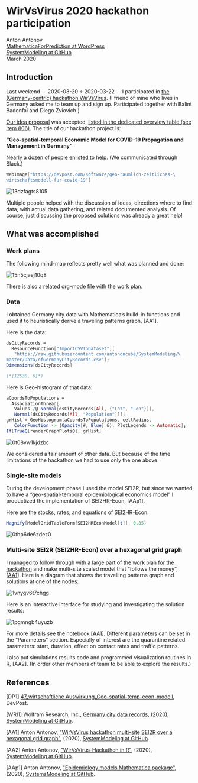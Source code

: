 # WirVsVirus 2020 hackathon participation

Anton Antonov  
[MathematicaForPrediction at WordPress](https://mathematicaforprediction.wordpress.com)  
[SystemModeling at GitHub](https://github.com/antononcube/SystemModeling)  
March 2020

## Introduction

Last weekend -- 2020-03-20 ÷ 2020-03-22 -- I participated in [the (Germany-centric) hackathon WirVsVirus](https://wirvsvirushackathon.org). 
(I friend of mine who lives in Germany asked me to team up and sign up. Participated together with Balint Badonfai and Diego Zviovich.)

[Our idea proposal](https://github.com/antononcube/SystemModeling/blob/master/Projects/Coronavirus-propagation-dynamics/org/WirVsVirus-Hackathon-work-plan.org) 
was accepted, 
[listed in the dedicated overview table (see item 806)](https://airtable.com/shrs71ccUVKyvLlUA/tbl6Br4W3IyPGk1jt/viw7AlEju6qFtXJqL?blocks=hide). 
The title of our hackathon project is:

**“Geo-spatial-temporal Economic Model for COVID-19 Propagation and Management in Germany”**

[Nearly a dozen of people enlisted to help](https://devpost.com/software/geo-raumlich-zeitliches-wirtschaftsmodell-fur-covid-19). (We communicated through Slack.)

```mathematica
WebImage["https://devpost.com/software/geo-raumlich-zeitliches-\
wirtschaftsmodell-fur-covid-19"]
```

![13dzfagts8105](./Diagrams/WirVsVirus-2020-hackathon-participation/13dzfagts8105.png)

Multiple people helped with the discussion of ideas, directions where to find data, with actual data gathering, and related documented analysis. 
Of course, just discussing the proposed solutions was already a great help!

## What was accomplished

### Work plans

The following mind-map reflects pretty well what was planned and done:

![15n5cjaej10q8](./Diagrams/WirVsVirus-2020-hackathon-participation/15n5cjaej10q8.png)

There is also a related [org-mode file with the work plan](https://github.com/antononcube/SystemModeling/blob/master/Projects/Coronavirus-propagation-dynamics/org/WirVsVirus-Hackathon-work-plan.org).

### Data

I obtained Germany city data with Mathematica’s build-in functions and used it to heuristically derive a traveling patterns graph, [AA1]. 

Here is the data:

```mathematica
dsCityRecords = 
  ResourceFunction["ImportCSVToDataset"][
   "https://raw.githubusercontent.com/antononcube/SystemModeling/\
master/Data/dfGermanyCityRecords.csv"];
Dimensions[dsCityRecords]

(*{12538, 6}*)
```

Here is Geo-histogram of that data:

```mathematica
aCoordsToPopulations = 
  AssociationThread[
   Values /@ Normal[dsCityRecords[All, {"Lat", "Lon"}]], 
   Normal[dsCityRecords[All, "Population"]]];
grHist = GeoHistogram[aCoordsToPopulations, cellRadius, 
   ColorFunction -> (Opacity[#, Blue] &), PlotLegends -> Automatic];
If[TrueQ[renderGraphPlotsQ], grHist]
```

![0t08vw1kjdzbc](./Diagrams/WirVsVirus-2020-hackathon-participation/0t08vw1kjdzbc.png)

We considered a fair amount of other data. But because of the time limitations of the hackathon we had to use only the one above.

### Single-site models

During the development phase I used the model SEI2R, but since we wanted to have a 
“geo-spatial-temporal epidemiological economics model” I productized the implementation of SEI2HR-Econ, [AAp1].

Here are the stocks, rates, and equations of SEI2HR-Econ:

```mathematica
Magnify[ModelGridTableForm[SEI2HREconModel[t]], 0.85]
```

![0tbp6de6zdez0](./Diagrams/WirVsVirus-2020-hackathon-participation/0tbp6de6zdez0.png)

### Multi-site SEI2R (SEI2HR-Econ) over a hexagonal grid graph

I managed to follow through with a large part of 
[the work plan for the hackathon](https://github.com/antononcube/SystemModeling/blob/master/Projects/Coronavirus-propagation-dynamics/org/WirVsVirus-hackathon-Geo-spatial-temporal-model-mind-map.pdf) 
and make multi-site scaled model that “follows the money”, [[AA1](https://github.com/antononcube/SystemModeling/blob/master/Projects/Coronavirus-propagation-dynamics/Documents/WirVsVirus-hackathon-Multi-site-SEI2R-over-a-hexagonal-grid-graph.md)]. Here is a diagram that shows the travelling patterns graph and solutions at one of the nodes:

![1vnygv6t7chgg](./Diagrams/WirVsVirus-2020-hackathon-participation/1vnygv6t7chgg.png)

Here is an interactive interface for studying and investigating the solution results:

![1pgmngb4uyuzb](./Diagrams/WirVsVirus-2020-hackathon-participation/1pgmngb4uyuzb.png)

For more details see the notebook 
[[AA1](https://github.com/antononcube/SystemModeling/blob/master/Projects/Coronavirus-propagation-dynamics/Documents/WirVsVirus-hackathon-Multi-site-SEI2R-over-a-hexagonal-grid-graph.md)]. 
Different parameters can be set in the “Parameters” section. Especially of interest are the quarantine related parameters: start, duration, effect on contact rates and traffic patterns.

I also put simulations results code and programmed visualization routines in R, [AA2]. 
(In order other members of team to be able to explore the results.)

## References

[DP1] [47_wirtschaftliche Auswirkung_Geo-spatial-temp-econ-modell](https://devpost.com/software/geo-raumlich-zeitliches-wirtschaftsmodell-fur-covid-19), DevPost.

[WRI1] Wolfram Research, Inc., [Germany city data records](https://github.com/antononcube/SystemModeling/blob/master/Data/dfGermanyCityRecords.csv), (2020), [SystemModeling at GitHub](https://github.com/antononcube/SystemModeling).

[AA1] Anton Antonov, ["WirVsVirus hackathon multi-site SEI2R over a hexagonal grid graph"](https://github.com/antononcube/SystemModeling/blob/master/Projects/Coronavirus-propagation-dynamics/Documents/WirVsVirus-hackathon-Multi-site-SEI2R-over-a-hexagonal-grid-graph.md), (2020), [SystemModeling at GitHub](https://github.com/antononcube/SystemModeling).

[AA2] Anton Antonov, ["WirVsVirus-Hackathon in R"](https://github.com/antononcube/SystemModeling/tree/master/Projects/Coronavirus-propagation-dynamics/R/WirVsVirus-Hackathon), (2020), [SystemModeling at GitHub](https://github.com/antononcube/SystemModeling).

[AAp1] Anton Antonov, ["Epidemiology models Mathematica package"](https://github.com/antononcube/SystemModeling/blob/master/Projects/Coronavirus-propagation-dynamics/WL/EpidemiologyModels.m), (2020), [SystemsModeling at GitHub](https://github.com/antononcube/SystemModeling).
